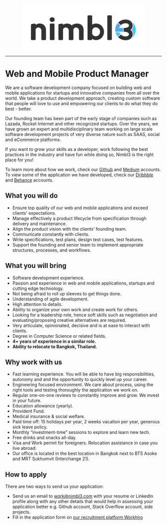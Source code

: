 <p align="center">
  <img alt="Nimbl3 logo" src="https://github.com/nimbl3/our-team/blob/development/assets/nimbl3-logo.png?raw=true" width="400"/>
</p>

---

# Web and Mobile Product Manager

We are a software development company focused on building web and mobile applications for startups and innovative companies 
from all over the world. We take a product development approach, creating custom software that people will love to use and 
empowering our clients to do what they do best - better.

Our founding team has been part of the early stage of companies such as Lazada, Rocket Internet and other recognized startups. 
Over the years, we have grown an expert and multidisciplinary team working on large scale software development projects 
of very diverse nature such as SAAS, social and eCommerce platforms.

If you want to grow your skills as a developer, work following the best practices in the industry and have fun while doing 
so, Nimbl3 is the right place for you!

To learn more about how we work, check our [Github](https://github.com/nimbl3/our-team/) and [Medium](https://medium.com/nimbl3) 
accounts. To view some of the application we have developed, check our [Dribbble](https://dribbble.com/nimbl3) and [Behance](https://www.behance.net/Nimbl3) 
accounts.

## What you will do
* Ensure top quality of our web and mobile applications and exceed clients' expectations.
* Manage effectively a product lifecycle from specification through delivery and maintenance.
* Align the product vision with the clients' founding team.
* Communicate constantly with clients.
* Write specifications, test plans, design test cases, test features.
* Support the founding and senior team to implement appropriate structures, processes, and workflows.

## What you will bring
* Software development experience.
* Passion and experience in web and mobile applications, startups and cutting edge technology.
* Not being afraid to roll up sleeves to get things done.
* Understanding of agile development.
* High attention to details.
* Ability to organize your own work and create work for others.
* Looking for a leadership role, hence soft skills such as negotiation and evaluating/proposing creative alternatives are required.
* Very articulate, opinionated, decisive and is at ease to interact with clients.
* Degree in Computer Science or related fields.
* **4+ years of experience in a similar role.**
* **Ability to relocate to Bangkok, Thailand.**

## Why work with us
   
* Fast learning experience. You will be able to have big responsibilities, autonomy and and the opportunity to quickly 
level up your career.
* Engineering focused environment. We care about process, using the right tools and testing thoroughly the application 
we work on.
* Regular one-on-one reviews to constantly improve and grow. We invest in your future.
* Education allowance (yearly).
* Provident Fund.
* Medical insurance & social welfare.
* Paid time off: 15 holidays per year, 2 weeks vacation per year, generous sick leave policy.
* Monthly “investment-time” sessions to explore and learn new tech.
* Free drinks and snacks all-day.
* Visa and Work permit for foreigners. Relocation assistance in case you live abroad.
* Our office is located in the best location in Bangkok next to BTS Asoke and MRT Sukhumvit (Interchange 21).

## How to apply

There are two ways to send us your application:
* Send us an email to work@nimbl3.com with your resume or LinkedIn profile along with any other details that would help 
in assessing your application better e.g. Github account, Stack Overflow account, side projects.
* Fill in the application form on [our recruitment platform Workhiro](https://www.workhiro.com/companies/nimbl3/2eef1fa0/apply?locale=en)
